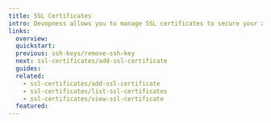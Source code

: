 ```yaml
---
title: SSL Certificates
intro: Devopness allows you to manage SSL certificates to secure your applications and websites.
links:
  overview:
  quickstart:
  previous: ssh-keys/remove-ssh-key
  next: ssl-certificates/add-ssl-certificate
  guides:
  related:
    - ssl-certificates/add-ssl-certificate
    - ssl-certificates/list-ssl-certificates
    - ssl-certificates/view-ssl-certificate
  featured:
---
```

